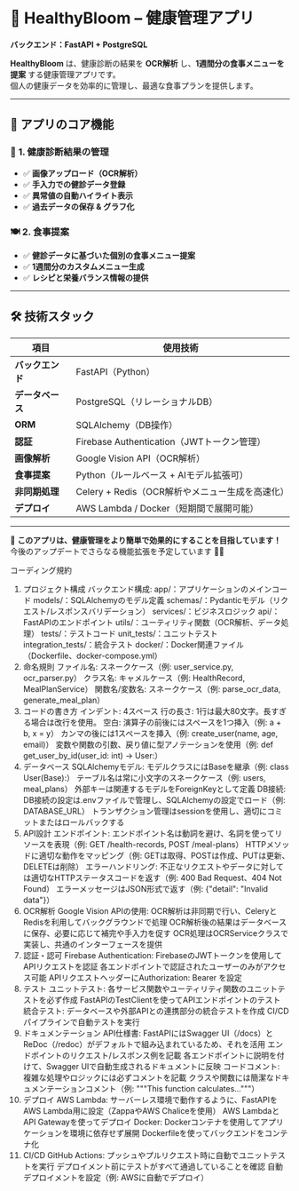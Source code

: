 # 🌱 HealthyBloom – 健康管理アプリ  
**バックエンド：FastAPI + PostgreSQL**

**HealthyBloom** は、健康診断の結果を **OCR解析** し、**1週間分の食事メニューを提案** する健康管理アプリです。  
個人の健康データを効率的に管理し、最適な食事プランを提供します。  

---

## 🚀 **アプリのコア機能**

### 🏥 **1. 健康診断結果の管理**
- ✅ **画像アップロード（OCR解析）**
- ✅ **手入力での健診データ登録**
- ✅ **異常値の自動ハイライト表示**
- ✅ **過去データの保存 & グラフ化**

### 🍽 **2. 食事提案**
- ✅ **健診データに基づいた個別の食事メニュー提案**
- ✅ **1週間分のカスタムメニュー生成**
- ✅ **レシピと栄養バランス情報の提供**

---

## 🛠 **技術スタック**

| 項目         | 使用技術 |
|-------------|-------------------------------|
| **バックエンド** | FastAPI（Python） |
| **データベース** | PostgreSQL（リレーショナルDB） |
| **ORM** | SQLAlchemy（DB操作） |
| **認証** | Firebase Authentication（JWTトークン管理） |
| **画像解析** | Google Vision API（OCR解析） |
| **食事提案** | Python（ルールベース + AIモデル拡張可） |
| **非同期処理** | Celery + Redis（OCR解析やメニュー生成を高速化） |
| **デプロイ** | AWS Lambda / Docker（短期間で展開可能） |

---

📌 **このアプリは、健康管理をより簡単で効果的にすることを目指しています！**  
今後のアップデートでさらなる機能拡張を予定しています 🚀✨

コーディング規約
1. プロジェクト構成
バックエンド構成:
app/：アプリケーションのメインコード
models/：SQLAlchemyのモデル定義
schemas/：Pydanticモデル（リクエスト/レスポンスバリデーション）
services/：ビジネスロジック
api/：FastAPIのエンドポイント
utils/：ユーティリティ関数（OCR解析、データ処理）
tests/：テストコード
unit_tests/：ユニットテスト
integration_tests/：統合テスト
docker/：Docker関連ファイル（Dockerfile、docker-compose.yml）
2. 命名規則
ファイル名: スネークケース（例: user_service.py, ocr_parser.py）
クラス名: キャメルケース（例: HealthRecord, MealPlanService）
関数名/変数名: スネークケース（例: parse_ocr_data, generate_meal_plan）
3. コードの書き方
インデント: 4スペース
行の長さ: 1行は最大80文字。長すぎる場合は改行を使用。
空白:
演算子の前後にはスペースを1つ挿入（例: a + b, x = y）
カンマの後には1スペースを挿入（例: create_user(name, age, email)）
変数や関数の引数、戻り値に型アノテーションを使用（例: def get_user_by_id(user_id: int) -> User:）
4. データベース
SQLAlchemyモデル:
モデルクラスにはBaseを継承（例: class User(Base):）
テーブル名は常に小文字のスネークケース（例: users, meal_plans）
外部キーは関連するモデルをForeignKeyとして定義
DB接続:
DB接続の設定は.envファイルで管理し、SQLAlchemyの設定でロード（例: DATABASE_URL）
トランザクション管理はsessionを使用し、適切にコミットまたはロールバックする
5. API設計
エンドポイント:
エンドポイント名は動詞を避け、名詞を使ってリソースを表現（例: GET /health-records, POST /meal-plans）
HTTPメソッドに適切な動作をマッピング（例: GETは取得、POSTは作成、PUTは更新、DELETEは削除）
エラーハンドリング:
不正なリクエストやデータに対しては適切なHTTPステータスコードを返す（例: 400 Bad Request、404 Not Found）
エラーメッセージはJSON形式で返す（例: {"detail": "Invalid data"}）
6. OCR解析
Google Vision APIの使用:
OCR解析は非同期で行い、CeleryとRedisを利用してバックグラウンドで処理
OCR解析後の結果はデータベースに保存、必要に応じて補完や手入力を促す
OCR処理はOCRServiceクラスで実装し、共通のインターフェースを提供
7. 認証・認可
Firebase Authentication:
FirebaseのJWTトークンを使用してAPIリクエストを認証
各エンドポイントで認証されたユーザーのみがアクセス可能
APIリクエストヘッダーにAuthorization: Bearer <token>を設定
8. テスト
ユニットテスト:
各サービス関数やユーティリティ関数のユニットテストを必ず作成
FastAPIのTestClientを使ってAPIエンドポイントのテスト
統合テスト:
データベースや外部APIとの連携部分の統合テストを作成
CI/CDパイプラインで自動テストを実行
9. ドキュメンテーション
API仕様書:
FastAPIにはSwagger UI（/docs）とReDoc（/redoc）がデフォルトで組み込まれているため、それを活用
エンドポイントのリクエスト/レスポンス例を記載
各エンドポイントに説明を付けて、Swagger UIで自動生成されるドキュメントに反映
コードコメント:
複雑な処理やロジックには必ずコメントを記載
クラスや関数には簡潔なドキュメンテーションコメント（例: """This function calculates..."""）
10. デプロイ
AWS Lambda:
サーバーレス環境で動作するように、FastAPIをAWS Lambda用に設定（ZappaやAWS Chaliceを使用）
AWS LambdaとAPI Gatewayを使ってデプロイ
Docker:
Dockerコンテナを使用してアプリケーションを環境に依存せず展開
Dockerfileを使ってバックエンドをコンテナ化
11. CI/CD
GitHub Actions:
プッシュやプルリクエスト時に自動でユニットテストを実行
デプロイメント前にテストがすべて通過していることを確認
自動デプロイメントを設定（例: AWSに自動でデプロイ）


